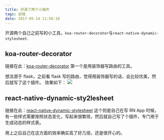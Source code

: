 ```yaml
---
title: 开源了两个小插件
tags: 前端
date: 2017-05-14 11:58:18
---
```


开源两个自己之前写的小工具，`koa-router-decorator`与`react-native-dynamic-stylesheet`.

## koa-router-decorator

链接在此：[koa-router-decorator](https://github.com/Lxxyx/koa-router-decorator)
第一个是用装饰器写路由的工具。

想法源于 flask，之前看 flask 写的路由，觉得用装饰器写的话，会比较优美，然后就写了这个插件。
效果如下：
![](https://cdn.lxxyx.cn/2018-03-26-085653.gif)

## react-native-dynamic-sty2lesheet

链接在此：[react-native-dynamic-stylesheet](https://github.com/Lxxyx/react-native-dynamic-stylesheet)
这个则是自己在写 RN App 时候，有一些样式需要按照状态变化，写起来很繁琐，然后就自己写了个插件，专门用于生成动态的样式表。

用上之后自己在这方面的效率确实高了好几倍，还是很开心的。
